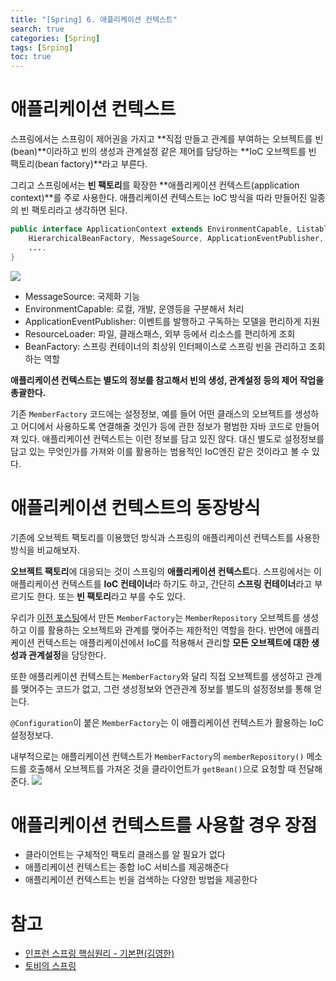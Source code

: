 ```yaml
---
title: "[Spring] 6. 애플리케이션 컨텍스트"
search: true
categories: [Spring]
tags: [Srping]
toc: true
---
```




# 애플리케이션 컨텍스트

스프링에서는 스프링이 제어권을 가지고 **직접 만들고 관계를 부여하는 오브젝트를 빈(bean)**이라하고
빈의 생성과 관계설정 같은 제어를 담당하는 **IoC 오브젝트를 빈 팩토리(bean factory)**라고 부른다.

그리고 스프링에서는 **빈 팩토리**를 확장한 **애플리케이션 컨텍스트(application context)**를 주로 사용한다.
애플리케이션 컨텍스트는 IoC 방식을 따라 만들어진 일종의 빈 팩토리라고 생각하면 된다.

```java
public interface ApplicationContext extends EnvironmentCapable, ListableBeanFactory,
    HierarchicalBeanFactory, MessageSource, ApplicationEventPublisher, ResourcePatternResolver {
    ....
}
```
![]({{site.url}}/assets/img/post/spring/03/img01.PNG)

 - MessageSource: 국제화 기능
 - EnvironmentCapable: 로컬, 개발, 운영등을 구분해서 처리
 - ApplicationEventPublisher: 이벤트를 발행하고 구독하는 모델을 편리하게 지원
 - ResourceLoader: 파일, 클래스패스, 외부 등에서 리소스를 편리하게 조회
 - BeanFactory: 스프링 컨테이너의 최상위 인터페이스로 스프링 빈을 관리하고 조회하는 역할

**애플리케이션 컨텍스트는 별도의 정보를 참고해서 빈의 생성, 관계설정 등의 제어 작업을 총괄한다.**

기존 `MemberFactory` 코드에는 설정정보, 예를 들어 어떤 클래스의 오브젝트를 생성하고 어디에서 사용하도록 연결해줄 것인가 등에 관한 정보가
평범한 자바 코드로 만들어져 있다. 애플리케이션 컨텍스트는 이런 정보를 담고 있진 않다.
대신 별도로 설정정보를 담고 있는 무엇인가를 가져와 이를 활용하는 범용적인 IoC엔진 같은 것이라고 볼 수 있다.

# 애플리케이션 컨텍스트의 동장방식

기존에 오브젝트 팩토리를 이용했던 방식과 스프링의 애플리케이션 컨텍스트를 사용한 방식을 비교해보자.

**오브젝트 팩토리**에 대응되는 것이 스프링의 **애플리케이션 컨텍스트**다. 스프링에서는 이 애플리케이션 컨텍스트를 **IoC 컨테이너**라 하기도 하고,
간단히 **스프링 컨테이너**라고 부르기도 한다. 또는 **빈 팩토리**라고 부를 수도 있다.

우리가 [이전 포스팅]({{site.url}}/posts/spring-05)에서 만든 `MemberFactory`는 `MemberRepository` 오브젝트를 생성하고 이를 활용하는 오브젝트와 관계를 맺어주는
제한적인 역할을 한다. 반면에 애플리케이션 컨텍스트는 애플리케이션에서 IoC를 적용해서 관리할 **모든 오브젝트에 대한 생성과 관계설정**을 담당한다.

또한 애플리케이션 컨텍스트는 `MemberFactory`와 달리 직접 오브젝트를 생성하고 관계를 맺어주는 코드가 없고, 그런 생성정보와 연관관계 정보를
별도의 설정정보를 통해 얻는다.


`@Configuration`이 붙은 `MemberFactory`는 이 애플리케이션 컨텍스트가 활용하는 IoC 설정정보다.

내부적으로는 애플리케이션 컨텍스트가 `MemberFactory`의 `memberRepository()` 메소드를 호출해서 오브젝트를 가져온 것을
클라이언트가 `getBean()`으로 요청할 때 전달해준다.
![]({{site.url}}/assets/img/post/spring/06/img01.PNG)

# 애플리케이션 컨텍스트를 사용할 경우 장점
 - 클라이언트는 구체적인 팩토리 클래스를 알 필요가 없다
 - 애플리케이션 컨텍스트는 종합 IoC 서비스를 제공해준다
 - 애플리케이션 컨텍스트는 빈을 검색하는 다양한 방법을 제공한다

# 참고

- [인프런 스프링 핵심원리 - 기본편(김영한)](https://www.inflearn.com/course/%EC%8A%A4%ED%94%84%EB%A7%81-%ED%95%B5%EC%8B%AC-%EC%9B%90%EB%A6%AC-%EA%B8%B0%EB%B3%B8%ED%8E%B8/dashboard)
- [토비의 스프링](http://www.kyobobook.co.kr/product/detailViewKor.laf?ejkGb=KOR&mallGb=KOR&barcode=9788960773417&orderClick=LAG&Kc=)
